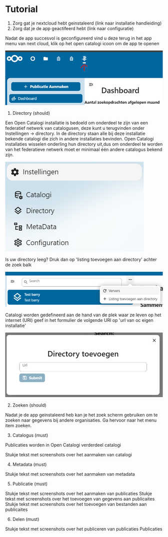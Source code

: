 # Tutorial

1. Zorg gat je nextcloud hebt geinstaleerd (link naar installatie handleiding)
2. Zorg dat je de app geactifeerd hebt (link naar configuratie)

Nadat de app succesvol is geconfigureerd vind u deze terug in het app menu van next cloud, klik op het open catalogi icoon om de app te openen

![alt text](.gitbook/assets/nc_app_menu.png)

1. Directory (should)

Een Open Catalogi installatie is bedoeld om onderdeel te zijn van een federatief netwerk van catalogusen, deze kunt u terugvinden onder Instellingen -> directory. In de directory staan alle bij deze installatie bekende catalogi die zich in andere installaties bevinden. Open Catalogi installaties wisselen onderling hun directory uit,dus om onderdeel te worden van het federatieve netwerk moet er minimaal één andere catalogus bekend zijn.

![alt text](image.png)

Is uw directory leeg? Druk dan op 'listing toevoegen aan directory' achter de zoek balk 

![alt text](image-1.png)

Catalogi worden gedefineerd aan de hand van de plek waar ze leven op het internet (URI) geef in het formulier de volgende URI op 'url van oc eigen installatie'

![alt text](image-2.png)

2. Zoeken (should)

Nadat je de app geinstaleerd heb kan je het zoek scherm gebruiken om te zoeken naar gegevens bij andere organisaties. Ga hervoor naar het menu item zoeken. 

3. Catalogus (must)

Publicaties worden in Open Catalogi verderdeel catalogi

Stukje tekst met screenshots over het aanmaken van catalogi

4. Metadata (must)

Stukje tekst met screenshots over het aanmaken van metadata

5. Publicatie (must)

Stukje tekst met screenshots over het aanmaken van publicaties
Stukje tekst met screenshots over het toevoegen van gegevens aan publicaites
Stukje tekst met screenshots over het toevoegen van bestanden aan publicaites

6. Delen (must)

Stukje tekst met screenshots over het publiceren van publicaties
Publicaties 